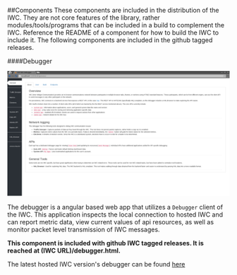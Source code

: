 ##Components
These components are included in the distribution of the IWC. They are not core features of the library, rather 
modules/tools/programs that can be included in a build to complement the IWC. Reference the README of a component for how to 
build the IWC to include it. The following components are included in the github tagged releases.

####Debugger

![img](../docs/iwc_guide/assets/debugger_general.png)

The debugger is a angular based web app that utilizes a `Debugger` client of the IWC. This application inspects the
local connection to hosted IWC and can report metric data, view current values of api resources, as well as monitor
packet level transmission of IWC messages.

**This component is included with github IWC tagged releases. It is reached at (IWC URL)/debugger.html.**

The latest hosted IWC version's debugger can be found [here](http://ozone-development.github.io/ozp-iwc/debugger.html)